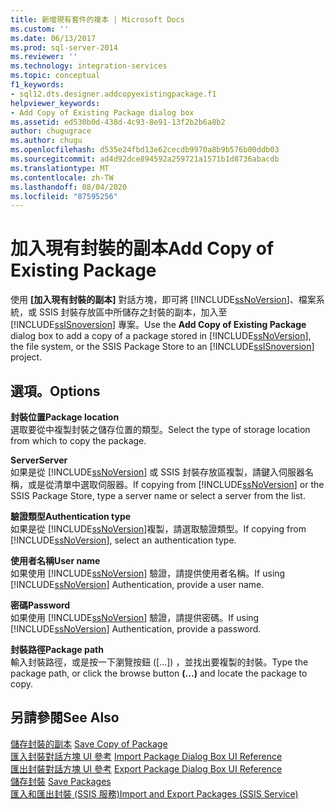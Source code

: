 ```yaml
---
title: 新增現有套件的複本 | Microsoft Docs
ms.custom: ''
ms.date: 06/13/2017
ms.prod: sql-server-2014
ms.reviewer: ''
ms.technology: integration-services
ms.topic: conceptual
f1_keywords:
- sql12.dts.designer.addcopyexistingpackage.f1
helpviewer_keywords:
- Add Copy of Existing Package dialog box
ms.assetid: ed530b0d-438d-4c93-8e91-13f2b2b6a8b2
author: chugugrace
ms.author: chugu
ms.openlocfilehash: d535e24fbd13e62cecdb9970a8b9b576b00ddb03
ms.sourcegitcommit: ad4d92dce894592a259721a1571b1d8736abacdb
ms.translationtype: MT
ms.contentlocale: zh-TW
ms.lasthandoff: 08/04/2020
ms.locfileid: "87595256"
---
```

# <a name="add-copy-of-existing-package"></a><span data-ttu-id="fd3fe-102">加入現有封裝的副本</span><span class="sxs-lookup"><span data-stu-id="fd3fe-102">Add Copy of Existing Package</span></span>
  <span data-ttu-id="fd3fe-103">使用 **[加入現有封裝的副本]** 對話方塊，即可將 [!INCLUDE[ssNoVersion](../includes/ssnoversion-md.md)]、檔案系統，或 SSIS 封裝存放區中所儲存之封裝的副本，加入至 [!INCLUDE[ssISnoversion](../includes/ssisnoversion-md.md)] 專案。</span><span class="sxs-lookup"><span data-stu-id="fd3fe-103">Use the **Add Copy of Existing Package** dialog box to add a copy of a package stored in [!INCLUDE[ssNoVersion](../includes/ssnoversion-md.md)], the file system, or the SSIS Package Store to an [!INCLUDE[ssISnoversion](../includes/ssisnoversion-md.md)] project.</span></span>  
  
## <a name="options"></a><span data-ttu-id="fd3fe-104">選項。</span><span class="sxs-lookup"><span data-stu-id="fd3fe-104">Options</span></span>  
 <span data-ttu-id="fd3fe-105">**封裝位置**</span><span class="sxs-lookup"><span data-stu-id="fd3fe-105">**Package location**</span></span>  
 <span data-ttu-id="fd3fe-106">選取要從中複製封裝之儲存位置的類型。</span><span class="sxs-lookup"><span data-stu-id="fd3fe-106">Select the type of storage location from which to copy the package.</span></span>  
  
 <span data-ttu-id="fd3fe-107">**Server**</span><span class="sxs-lookup"><span data-stu-id="fd3fe-107">**Server**</span></span>  
 <span data-ttu-id="fd3fe-108">如果是從 [!INCLUDE[ssNoVersion](../includes/ssnoversion-md.md)] 或 SSIS 封裝存放區複製，請鍵入伺服器名稱，或是從清單中選取伺服器。</span><span class="sxs-lookup"><span data-stu-id="fd3fe-108">If copying from [!INCLUDE[ssNoVersion](../includes/ssnoversion-md.md)] or the SSIS Package Store, type a server name or select a server from the list.</span></span>  
  
 <span data-ttu-id="fd3fe-109">**驗證類型**</span><span class="sxs-lookup"><span data-stu-id="fd3fe-109">**Authentication type**</span></span>  
 <span data-ttu-id="fd3fe-110">如果是從 [!INCLUDE[ssNoVersion](../includes/ssnoversion-md.md)]複製，請選取驗證類型。</span><span class="sxs-lookup"><span data-stu-id="fd3fe-110">If copying from [!INCLUDE[ssNoVersion](../includes/ssnoversion-md.md)], select an authentication type.</span></span>  
  
 <span data-ttu-id="fd3fe-111">**使用者名稱**</span><span class="sxs-lookup"><span data-stu-id="fd3fe-111">**User name**</span></span>  
 <span data-ttu-id="fd3fe-112">如果使用 [!INCLUDE[ssNoVersion](../includes/ssnoversion-md.md)] 驗證，請提供使用者名稱。</span><span class="sxs-lookup"><span data-stu-id="fd3fe-112">If using [!INCLUDE[ssNoVersion](../includes/ssnoversion-md.md)] Authentication, provide a user name.</span></span>  
  
 <span data-ttu-id="fd3fe-113">**密碼**</span><span class="sxs-lookup"><span data-stu-id="fd3fe-113">**Password**</span></span>  
 <span data-ttu-id="fd3fe-114">如果使用 [!INCLUDE[ssNoVersion](../includes/ssnoversion-md.md)] 驗證，請提供密碼。</span><span class="sxs-lookup"><span data-stu-id="fd3fe-114">If using [!INCLUDE[ssNoVersion](../includes/ssnoversion-md.md)] Authentication, provide a password.</span></span>  
  
 <span data-ttu-id="fd3fe-115">**封裝路徑**</span><span class="sxs-lookup"><span data-stu-id="fd3fe-115">**Package path**</span></span>  
 <span data-ttu-id="fd3fe-116">輸入封裝路徑，或是按一下瀏覽按鈕 ([...])  ，並找出要複製的封裝。</span><span class="sxs-lookup"><span data-stu-id="fd3fe-116">Type the package path, or click the browse button **(...)** and locate the package to copy.</span></span>  
  
## <a name="see-also"></a><span data-ttu-id="fd3fe-117">另請參閱</span><span class="sxs-lookup"><span data-stu-id="fd3fe-117">See Also</span></span>  
 <span data-ttu-id="fd3fe-118">[儲存封裝的副本](../../2014/integration-services/save-copy-of-package.md) </span><span class="sxs-lookup"><span data-stu-id="fd3fe-118">[Save Copy of Package](../../2014/integration-services/save-copy-of-package.md) </span></span>  
 <span data-ttu-id="fd3fe-119">[匯入封裝對話方塊 UI 參考](../../2014/integration-services/import-package-dialog-box-ui-reference.md) </span><span class="sxs-lookup"><span data-stu-id="fd3fe-119">[Import Package Dialog Box UI Reference](../../2014/integration-services/import-package-dialog-box-ui-reference.md) </span></span>  
 <span data-ttu-id="fd3fe-120">[匯出封裝對話方塊 UI 參考](../../2014/integration-services/export-package-dialog-box-ui-reference.md) </span><span class="sxs-lookup"><span data-stu-id="fd3fe-120">[Export Package Dialog Box UI Reference](../../2014/integration-services/export-package-dialog-box-ui-reference.md) </span></span>  
 <span data-ttu-id="fd3fe-121">[儲存封裝](save-packages.md) </span><span class="sxs-lookup"><span data-stu-id="fd3fe-121">[Save Packages](save-packages.md) </span></span>  
 [<span data-ttu-id="fd3fe-122">匯入和匯出封裝 &#40;SSIS 服務&#41;</span><span class="sxs-lookup"><span data-stu-id="fd3fe-122">Import and Export Packages &#40;SSIS Service&#41;</span></span>](../../2014/integration-services/import-and-export-packages-ssis-service.md)  
  
  
